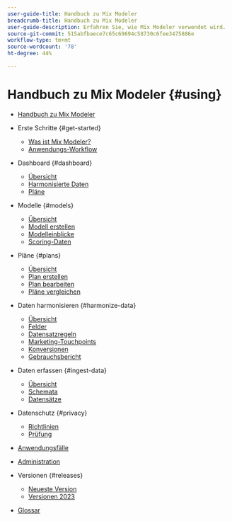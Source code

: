 ```yaml
---
user-guide-title: Handbuch zu Mix Modeler
breadcrumb-title: Handbuch zu Mix Modeler
user-guide-description: Erfahren Sie, wie Mix Modeler verwendet wird.
source-git-commit: 515abfbaece7c65c69694c58730c6fee3475886e
workflow-type: tm+mt
source-wordcount: '78'
ht-degree: 44%

---
```



# Handbuch zu Mix Modeler {#using}

+ [Handbuch zu Mix Modeler](/help/overview.md)

+ Erste Schritte {#get-started}
   + [Was ist Mix Modeler?](/help/get-started/about.md)
   + [Anwendungs-Workflow](/help/get-started/workflow.md)

+ Dashboard {#dashboard}
   + [Übersicht](/help/dashboard/overview.md)
   + [Harmonisierte Daten](/help/dashboard/harmonized-data.md)
   + [Pläne](/help/dashboard/plans.md)

+ Modelle {#models}
   + [Übersicht](/help/models/overview.md)
   + [Modell erstellen](/help/models/create.md)
   + [Modelleinblicke](/help/models/insights.md)
   + [Scoring-Daten](/help/models/scoring-data.md)

+ Pläne {#plans}
   + [Übersicht](/help/plans/overview.md)
   + [Plan erstellen](/help/plans/create.md)
   + [Plan bearbeiten](/help/plans/edit.md)
   + [Pläne vergleichen](/help/plans/compare.md)

+ Daten harmonisieren {#harmonize-data}
   + [Übersicht](/help/harmonize-data/overview.md)
   + [Felder](/help/harmonize-data/fields.md)
   + [Datensatzregeln](/help/harmonize-data/dataset-rules.md)
   + [Marketing-Touchpoints](/help/harmonize-data/marketing-touchpoints.md)
   + [Konversionen](/help/harmonize-data/conversions.md)
   + [Gebrauchsbericht](/help/harmonize-data/usage-report.md)

+ Daten erfassen {#ingest-data}
   + [Übersicht](/help/ingest-data/overview.md)
   + [Schemata](/help/ingest-data/schemas.md)
   + [Datensätze](/help/ingest-data/datasets.md)

+ Datenschutz {#privacy}
   + [Richtlinien](/help/privacy/policies.md)
   + [Prüfung](/help/privacy/audits.md)

+ [Anwendungsfälle](/help/main-guide/use-cases.md)

+ [Administration](/help/main-guide/administration.md)

+ Versionen {#releases}
   + [Neueste Version](/help/releases/latest.md)
   + [Versionen 2023](/help/releases/2023.md)

+ [Glossar](/help/main-guide/glossary.md)

